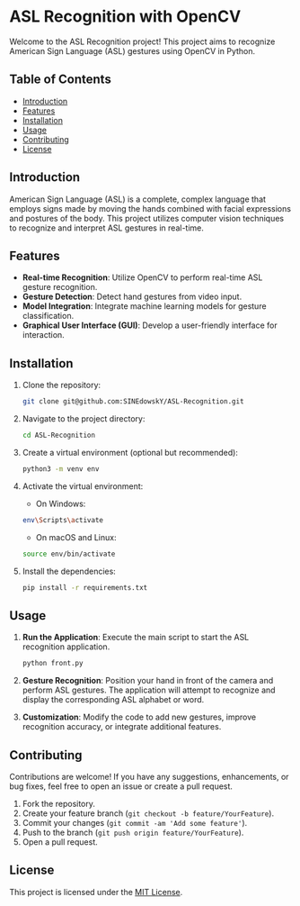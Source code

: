 # ASL Recognition with OpenCV

Welcome to the ASL Recognition project! This project aims to recognize American Sign Language (ASL) gestures using OpenCV in Python.

## Table of Contents

- [Introduction](#introduction)
- [Features](#features)
- [Installation](#installation)
- [Usage](#usage)
- [Contributing](#contributing)
- [License](#license)

## Introduction

American Sign Language (ASL) is a complete, complex language that employs signs made by moving the hands combined with facial expressions and postures of the body. This project utilizes computer vision techniques to recognize and interpret ASL gestures in real-time.

## Features

- **Real-time Recognition**: Utilize OpenCV to perform real-time ASL gesture recognition.
- **Gesture Detection**: Detect hand gestures from video input.
- **Model Integration**: Integrate machine learning models for gesture classification.
- **Graphical User Interface (GUI)**: Develop a user-friendly interface for interaction.

## Installation

1. Clone the repository:

    ```bash
    git clone git@github.com:SINEdowskY/ASL-Recognition.git
    ```

2. Navigate to the project directory:

    ```bash
    cd ASL-Recognition
    ```

3. Create a virtual environment (optional but recommended):

    ```bash
    python3 -m venv env
    ```

4. Activate the virtual environment:

    - On Windows:

    ```bash
    env\Scripts\activate
    ```

    - On macOS and Linux:

    ```bash
    source env/bin/activate
    ```

5. Install the dependencies:

    ```bash
    pip install -r requirements.txt
    ```

## Usage

1. **Run the Application**: Execute the main script to start the ASL recognition application.

    ```bash
    python front.py
    ```

2. **Gesture Recognition**: Position your hand in front of the camera and perform ASL gestures. The application will attempt to recognize and display the corresponding ASL alphabet or word.

3. **Customization**: Modify the code to add new gestures, improve recognition accuracy, or integrate additional features.

## Contributing

Contributions are welcome! If you have any suggestions, enhancements, or bug fixes, feel free to open an issue or create a pull request.

1. Fork the repository.
2. Create your feature branch (`git checkout -b feature/YourFeature`).
3. Commit your changes (`git commit -am 'Add some feature'`).
4. Push to the branch (`git push origin feature/YourFeature`).
5. Open a pull request.

## License

This project is licensed under the [MIT License](LICENSE).
